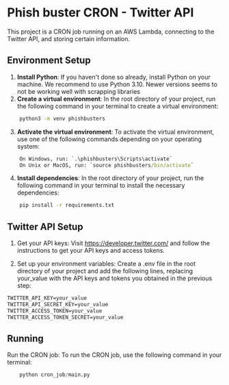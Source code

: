 # Phish buster CRON - Twitter API

This project is a CRON job running on an AWS Lambda, connecting to the Twitter API, and storing certain information.

## Environment Setup

1. **Install Python**: If you haven't done so already, install Python on your machine. We recommend to use Python 3.10. Newer versions seems to not be working well with scrapping libraries
2. **Create a virtual environment**: In the root directory of your project, run the following command in your terminal to create a virtual environment:

```cmd
    python3 -m venv phishbusters
```

3. **Activate the virtual environment**: To activate the virtual environment, use one of the following commands depending on your operating system:

```cmd
    On Windows, run: `.\phishbusters\Scripts\activate`
    On Unix or MacOS, run: `source phishbusters/bin/activate`
```

4. **Install dependencies**: In the root directory of your project, run the following command in your terminal to install the necessary dependencies:

```cmd
    pip install -r requirements.txt
```

## Twitter API Setup

1. Get your API keys: Visit <https://developer.twitter.com/> and follow the instructions to get your API keys and access tokens.

2. Set up your environment variables: Create a .env file in the root directory of your project and add the following lines, replacing your_value with the API keys and tokens you obtained in the previous step:

```cmd
TWITTER_API_KEY=your_value
TWITTER_API_SECRET_KEY=your_value
TWITTER_ACCESS_TOKEN=your_value
TWITTER_ACCESS_TOKEN_SECRET=your_value
```

## Running

Run the CRON job: To run the CRON job, use the following command in your terminal:

```py
    python cron_job/main.py
```

